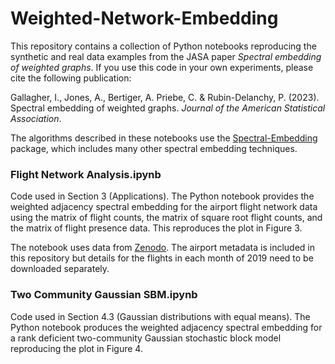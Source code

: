 # Weighted-Network-Embedding

This repository contains a collection of Python notebooks reproducing the synthetic and real data examples from the JASA paper *Spectral embedding of weighted graphs*. If you use this code in your own experiments, please cite the following publication:

Gallagher, I., Jones, A., Bertiger, A. Priebe, C. & Rubin-Delanchy, P. (2023). Spectral embedding of weighted graphs. *Journal of the American Statistical Association*.

The algorithms described in these notebooks use the <a href="https://github.com/iggallagher/Spectral-Embedding">Spectral-Embedding</a> package, which includes many other spectral embedding techniques.

###

### Flight Network Analysis.ipynb

Code used in Section 3 (Applications). The Python notebook provides the weighted adjacency spectral embedding for the airport flight network data using the matrix of flight counts, the matrix of square root flight counts, and the matrix of flight presence data. This reproduces the plot in Figure 3.

The notebook uses data from <a href="https://zenodo.org/record/5815448#.Y1KVlS8w1pS">Zenodo</a>. The airport metadata is included in this repository but details for the flights in each month of 2019 need to be downloaded separately.

### Two Community Gaussian SBM.ipynb

Code used in Section 4.3 (Gaussian distributions with equal means). The Python notebook produces the weighted adjacency spectral embedding for a rank deficient two-community Gaussian stochastic block model reproducing the plot in Figure 4.
